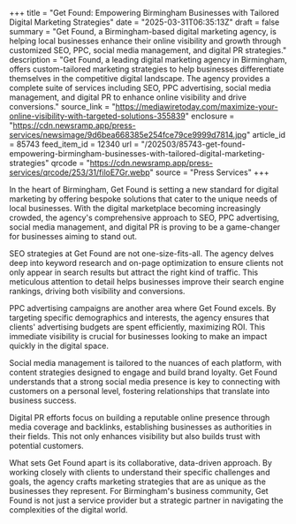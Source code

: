 +++
title = "Get Found: Empowering Birmingham Businesses with Tailored Digital Marketing Strategies"
date = "2025-03-31T06:35:13Z"
draft = false
summary = "Get Found, a Birmingham-based digital marketing agency, is helping local businesses enhance their online visibility and growth through customized SEO, PPC, social media management, and digital PR strategies."
description = "Get Found, a leading digital marketing agency in Birmingham, offers custom-tailored marketing strategies to help businesses differentiate themselves in the competitive digital landscape. The agency provides a complete suite of services including SEO, PPC advertising, social media management, and digital PR to enhance online visibility and drive conversions."
source_link = "https://mediawiretoday.com/maximize-your-online-visibility-with-targeted-solutions-355839"
enclosure = "https://cdn.newsramp.app/press-services/newsimage/9d6bea668385e254fce79ce9999d7814.jpg"
article_id = 85743
feed_item_id = 12340
url = "/202503/85743-get-found-empowering-birmingham-businesses-with-tailored-digital-marketing-strategies"
qrcode = "https://cdn.newsramp.app/press-services/qrcode/253/31/filoE7Gr.webp"
source = "Press Services"
+++

<p>In the heart of Birmingham, Get Found is setting a new standard for digital marketing by offering bespoke solutions that cater to the unique needs of local businesses. With the digital marketplace becoming increasingly crowded, the agency's comprehensive approach to SEO, PPC advertising, social media management, and digital PR is proving to be a game-changer for businesses aiming to stand out.</p><p>SEO strategies at Get Found are not one-size-fits-all. The agency delves deep into keyword research and on-page optimization to ensure clients not only appear in search results but attract the right kind of traffic. This meticulous attention to detail helps businesses improve their search engine rankings, driving both visibility and conversions.</p><p>PPC advertising campaigns are another area where Get Found excels. By targeting specific demographics and interests, the agency ensures that clients' advertising budgets are spent efficiently, maximizing ROI. This immediate visibility is crucial for businesses looking to make an impact quickly in the digital space.</p><p>Social media management is tailored to the nuances of each platform, with content strategies designed to engage and build brand loyalty. Get Found understands that a strong social media presence is key to connecting with customers on a personal level, fostering relationships that translate into business success.</p><p>Digital PR efforts focus on building a reputable online presence through media coverage and backlinks, establishing businesses as authorities in their fields. This not only enhances visibility but also builds trust with potential customers.</p><p>What sets Get Found apart is its collaborative, data-driven approach. By working closely with clients to understand their specific challenges and goals, the agency crafts marketing strategies that are as unique as the businesses they represent. For Birmingham's business community, Get Found is not just a service provider but a strategic partner in navigating the complexities of the digital world.</p>